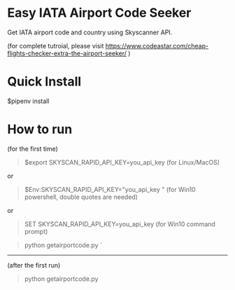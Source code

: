 # Easy IATA Airport Code Seeker 
Get IATA airport code and country using Skyscanner API. 

(for complete tutroial, please visit https://www.codeastar.com/cheap-flights-checker-extra-the-airport-seeker/ )

# Quick Install
$pipenv install

# How to run 
(for the first time)


> $export SKYSCAN_RAPID_API_KEY=you_api_key    (for Linux/MacOS)

or

> $Env:SKYSCAN_RAPID_API_KEY="you_api_key "   (for Win10 powershell, double quotes are needed)

or

> SET SKYSCAN_RAPID_API_KEY=you_api_key       (for Win10 command prompt)

> python getairportcode.py
`
-------------

(after the first run)

> python getairportcode.py

